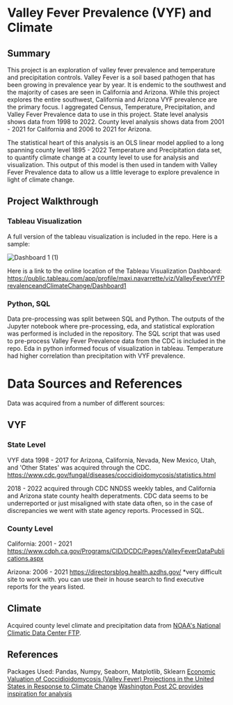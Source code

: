 # Valley Fever Prevalence (VYF) and Climate 

## Summary  
This project is an exploration of valley fever prevalence and temperature and precipitation controls.
Valley Fever is a soil based pathogen that has been growing in prevalence year by year. It is endemic to the southwest and the majority of cases are seen in California and Arizona. 
While this project explores the entire southwest, California and Arizona VYF prevalence are the primary focus. 
I aggregated Census, Temperature, Precipitation, and Valley Fever Prevalence data to use in this project. State level analysis shows data from 1998 to 2022. County level analysis shows data from 2001 - 2021 for California and 2006 to 2021 for Arizona.

The statistical heart of this analysis is an OLS linear model applied to a long spanning county level 1895 - 2022 Temperature and Precipitation data set, to quantify climate change at a county level to use for analysis and visualization. This output of this model is then used in tandem with Valley Fever Prevalence data to allow us a little leverage to explore prevalence in light of climate change. 

## Project Walkthrough

### Tableau Visualization

A full version of the tableau visualization is included in the repo. Here is a sample: 

![Dashboard 1 (1)](https://github.com/maxinavarrette/valleyfeverclimate-/assets/79235014/ab86c5ff-036c-4153-8a34-8c382b8807f9)

Here is a link to the online location of the Tableau Visualization Dashboard: https://public.tableau.com/app/profile/maxi.navarrette/viz/ValleyFeverVYFPrevalenceandClimateChange/Dashboard1

### Python, SQL 

Data pre-processing was split between SQL and Python. 
The outputs of the  Jupyter notebook where pre-processing, eda, and statistical exploration was performed is included in the repository. 
The SQL script that was used to pre-process Valley Fever Prevalence data from the CDC is included in the repo. 
Eda in python informed focus of visualization in tableau. Temperature had higher correlation than precipitation with VYF prevalence. 


# Data Sources and References 

Data was acquired from a number of different sources: 

## VYF

### State Level

VYF data 1998 - 2017 for Arizona, California, Nevada, New Mexico, Utah, and 'Other States' 
was acquired through the CDC. 
https://www.cdc.gov/fungal/diseases/coccidioidomycosis/statistics.html


2018 - 2022 acquired through CDC NNDSS weekly tables, and California and Arizona state county health deperatments. CDC data seems to be underreported or just misaligned with state data often, so in the case of discrepancies we went with state agency reports. Processed in SQL. 

### County Level

California:
2001 - 2021
https://www.cdph.ca.gov/Programs/CID/DCDC/Pages/ValleyFeverDataPublications.aspx

Arizona: 
2006 - 2021 
https://directorsblog.health.azdhs.gov/
*very difficult site to work with. you can use their in house search to find executive reports for the years listed. 


## Climate 

Acquired county level climate and precipitation data from [NOAA's National Climatic Data Center FTP](ftp.ncdc.noaa.gov). 


## References 
Packages Used: Pandas, Numpy, Seaborn, Matplotlib, Sklearn
[Economic Valuation of Coccidioidomycosis (Valley Fever) Projections in the United States in Response to Climate Change](https://pubmed.ncbi.nlm.nih.gov/34316325/)
[Washington Post 2C provides inspiration for analysis](https://github.com/washingtonpost/data-2C-beyond-the-limit-usa)







